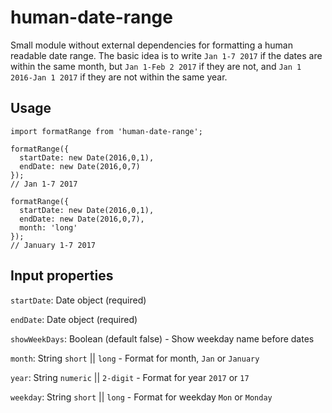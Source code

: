 # human-date-range
Small module without external dependencies for formatting a human readable date range. The basic idea is to write `Jan 1-7 2017` if the dates are within the same month, but `Jan 1-Feb 2 2017` if they are not, and `Jan 1 2016-Jan 1 2017` if they are not within the same year.

## Usage
```
import formatRange from 'human-date-range';

formatRange({
  startDate: new Date(2016,0,1),
  endDate: new Date(2016,0,7)
});
// Jan 1-7 2017

formatRange({
  startDate: new Date(2016,0,1),
  endDate: new Date(2016,0,7),
  month: 'long'
});
// January 1-7 2017
```

## Input properties

`startDate`: Date object (required)

`endDate`: Date object (required)

`showWeekDays`: Boolean (default false) - Show weekday name before dates

`month`: String `short` || `long` - Format for month, `Jan` or `January`

`year`: String `numeric` || `2-digit` - Format for year `2017` or `17`

`weekday`: String `short` || `long` - Format for weekday `Mon` or `Monday`
